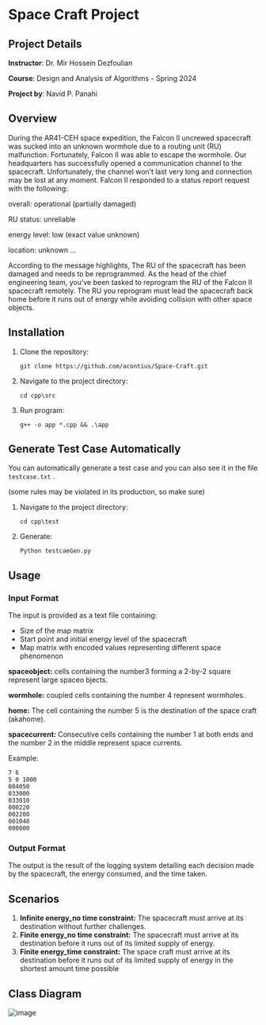 
# Space Craft Project

## Project Details

**Instructor**: Dr. Mir Hossein Dezfoulian

**Course**: Design and Analysis of Algorithms - Spring 2024

**Project by**: Navid P. Panahi

## Overview

During the AR41-CEH space expedition, the Falcon II uncrewed spacecraft
 was sucked into an unknown wormhole due to a routing unit (RU) malfunction.
 Fortunately, Falcon II was able to escape the wormhole. Our headquarters has
 successfully opened a communication channel to the spacecraft. Unfortunately,
 the channel won’t last very long and connection may be lost at any moment.
 Falcon II responded to a status report request with the following:

overall: operational (partially damaged)

RU status: unreliable

energy level: low (exact value unknown)

location: unknown
...

 According to the message highlights, The RU of the spacecraft has been damaged
 and needs to be reprogrammed. As the head of the chief engineering team,
 you’ve been tasked to reprogram the RU of the Falcon II spacecraft remotely.
 The RU you reprogram must lead the spacecraft back home before it runs out of
 energy while avoiding collision with other space objects.

## Installation

1. Clone the repository:
   ```
   git clone https://github.com/acontius/Space-Craft.git
   ```
2. Navigate to the project directory:
   ```
   cd cpp\src
   ```
3. Run program:
   ```
   g++ -o app *.cpp && .\app
   ```
## Generate Test Case Automatically
You can automatically generate a test case and you can also see it in the file `testcase.txt` .

(some rules may be violated in its production, so make sure)
1. Navigate to the project directory:
   ```
   cd cpp\test
   ```
2. Generate:
   ```
   Python testcaeGen.py
   ```
## Usage

### Input Format

The input is provided as a text file containing:

- Size of the map matrix
- Start point and initial energy level of the spacecraft
- Map matrix with encoded values representing different space phenomenon

**spaceobject:** cells containing the number3 forming a 2-by-2 square represent
 large spaceo bjects.

**wormhole:** coupled cells containing the number 4 represent wormholes.

**home:** The cell containing the number 5 is the destination of the space craft
 (akahome).

**spacecurrent:** Consecutive cells containing the number 1 at both ends and the
 number 2 in the middle represent space currents.

Example:

```
7 6
5 0 1000
004050
033000
033010
000220
002200
001040
000000
```

### Output Format

The output is the result of the logging system detailing each decision made by the spacecraft, the energy consumed, and the time taken.

## Scenarios

1. **Infinite energy_no time constraint:**  The spacecraft must arrive at its
   destination without further challenges.
2. **Finite energy_no time constraint:**  The spacecraft must arrive at its
   destination before it runs out of its limited supply of energy.
3. **Finite energy_time constraint:**  The space craft must arrive at its destination
   before it runs out of its limited supply of energy in the shortest amount
   time possible

## Class Diagram

![image](https://github.com/user-attachments/assets/be872c96-851a-4d8c-bb7a-86639fbef3d8)

